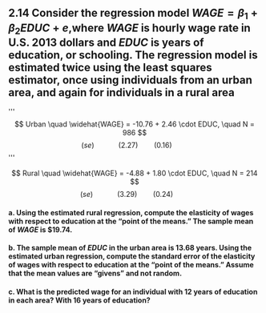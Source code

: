 ## 2.14 Consider the regression model $WAGE =β_1 +β_2EDUC +e$,where $WAGE$ is hourly wage rate in U.S.  2013 dollars and $EDUC$ is years of education, or schooling. The regression model is estimated twice using the least squares estimator, once using individuals from an urban area, and again for individuals in a rural area

'''
$$ Urban \quad \widehat{WAGE} = -10.76 + 2.46 \cdot EDUC, \quad N = 986 $$
$$ (se) \qquad \quad  (2.27) \qquad (0.16) \qquad$$
'''


$$ Rural \quad \widehat{WAGE} = -4.88 + 1.80 \cdot EDUC, \quad N = 214 $$
$$(se) \qquad \quad  (3.29)  \qquad (0.24) \qquad$$

#### a. Using the estimated rural regression, compute the elasticity of wages with respect to education at the “point of the means.” The sample mean of $WAGE$ is $19.74.

#### b. The sample mean of $EDUC$ in the urban area is 13.68 years. Using the estimated urban regression, compute the standard error of the elasticity of wages with respect to education at the “point of the means.” Assume that the mean values are “givens” and not random.

#### c. What is the predicted wage for an individual with 12 years of education in each area? With 16 years of education?
